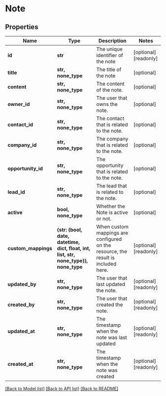 # Note


## Properties
Name | Type | Description | Notes
------------ | ------------- | ------------- | -------------
**id** | **str** | The unique identifier of the note | [optional] [readonly] 
**title** | **str, none_type** | The title of the note | [optional] 
**content** | **str, none_type** | The content of the note. | [optional] 
**owner_id** | **str, none_type** | The user that owns the note. | [optional] 
**contact_id** | **str, none_type** | The contact that is related to the note. | [optional] 
**company_id** | **str, none_type** | The company that is related to the note. | [optional] 
**opportunity_id** | **str, none_type** | The opportunity that is related to the note. | [optional] 
**lead_id** | **str, none_type** | The lead that is related to the note. | [optional] 
**active** | **bool, none_type** | Whether the Note is active or not. | [optional] 
**custom_mappings** | **{str: (bool, date, datetime, dict, float, int, list, str, none_type)}, none_type** | When custom mappings are configured on the resource, the result is included here. | [optional] [readonly] 
**updated_by** | **str, none_type** | The user that last updated the note. | [optional] [readonly] 
**created_by** | **str, none_type** | The user that created the note. | [optional] [readonly] 
**updated_at** | **str, none_type** | The timestamp when the note was last updated | [optional] [readonly] 
**created_at** | **str, none_type** | The timestamp when the note was created | [optional] [readonly] 

[[Back to Model list]](../../README.md#documentation-for-models) [[Back to API list]](../../README.md#documentation-for-api-endpoints) [[Back to README]](../../README.md)


